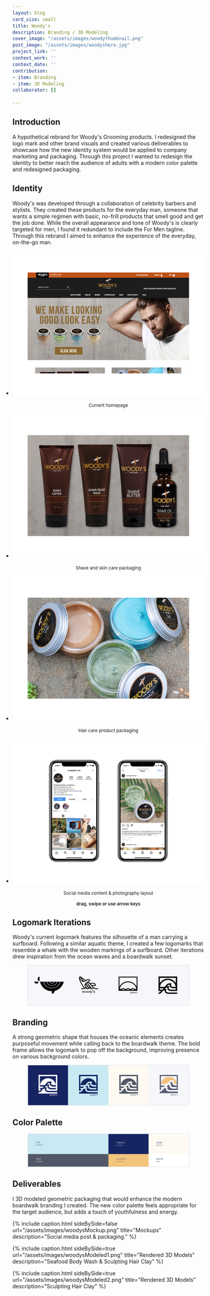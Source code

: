 ```yaml
---
layout: blog
card_size: small
title: Woody's
description: Branding / 3D Modeling
cover_image: "/assets/images/woodythumbnail.png"
post_image: "/assets/images/woodyshero.jpg"
project_link: ''
context_work: ''
context_date: ''
contribution:
- item: Branding
- item: 3D Modeling
collaborator: []

---
```

## Introduction

A hypothetical rebrand for Woody's Grooming products. I redesigned the logo mark and other brand visuals and created various deliverables to showcase how the new identity system would be applied to company marketing and packaging. Through this project I wanted to redesign the identity to better reach the audience of adults with a modern color palette and redesigned packaging.

## Identity

Woody's was developed through a collaboration of celebrity barbers and stylists. They created these products for the everyday man, someone that wants a simple regimen with basic, no-frill products that smell good and get the job done. While the overall appearance and tone of Woody's is clearly targeted for men, I found it redundant to include the For Men tagline. Through this rebrand I aimed to enhance the experience of the everyday, on-the-go man.

<style>

.glide ul {

max-width: initial;

}

.glide img {

pointer-events: none;

}

.glide__slides {

padding-left: 0;

}

.glide .glide__slide {

opacity: 1; transform: scale(1);

}

</style>

<div class="glide mt4">

<div class="glide__track" data-glide-el="track">

<ul class="glide__slides">

<li class="glide__slide" style="text-align: left;"> <img src="/assets/images/woodysOld1.png" alt="Woody's homepage">

<small><center>Current homepage</center></small>

</li>

<li class="glide__slide" style="text-align: left;"> <img src="/assets/images/woodysOld2.png" alt="Woody's packaging 1">

<small><center>Shave and skin care packaging</center></small>

</li>

<li class="glide__slide" style="text-align: left;"> <img src="/assets/images/woodysOld3.png" alt="Woody's packaging 2">

<small><center>Hair care product packaging</center></small>

</li>

<li class="glide__slide" style="text-align: left;"> <img src="/assets/images/woodysOld4.png" alt="Woody's Instagram">

<small><center>Social media content & photography layout</center></small>

</li>

</ul>

</div>

<small style="text-align: center; color: var(--ink-6); font-weight: 600; display: block;">drag, swipe or use arrow keys</small>

</div>

## Logomark Iterations

Woody's current logomark features the silhouette of a man carrying a surfboard. Following a similar aquatic theme, I created a few logomarks that resemble a whale with the wooden markings of a surfboard. Other iterations drew inspiration from the ocean waves and a boardwalk sunset.

<figure> <img src="/assets/images/woodysLogoIterations.png" alt="final logomark"></figure>

## Branding

A strong geometric shape that houses the oceanic elements creates purposeful movement while calling back to the boardwalk theme. The bold frame allows the logomark to pop off the background, improving presence on various background colors.

<figure> <img src="/assets/images/woodysFinalLogos.png" alt="final logomark"></figure>

## Color Palette

<figure> <img src="/assets/images/woodysColorPalette.png" alt="primary color palette"></figure>

## Deliverables

I 3D modeled geometric packaging that would enhance the modern boardwalk branding I created. The new color palette feels appropriate for the target audience, but adds a touch of youthfulness and energy.

{% include caption.html sideBySide=false url="/assets/images/woodysMockup.png" title="Mockups" description="Social media post & packaging." %}

{% include caption.html sideBySide=true url="/assets/images/woodysModeled1.png" title="Rendered 3D Models" description="Seafood Body Wash & Sculpting Hair Clay" %}

{% include caption.html sideBySide=true url="/assets/images/woodysModeled2.png" title="Rendered 3D Models" description="Sculpting Hair Clay" %}